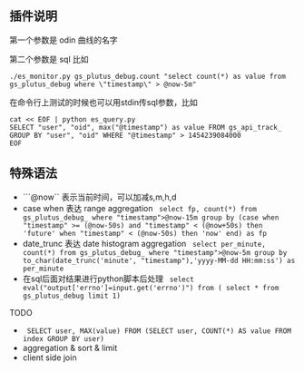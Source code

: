 ## 插件说明

第一个参数是 odin 曲线的名字

第二个参数是 sql 比如

```
./es_monitor.py gs_plutus_debug.count "select count(*) as value from gs_plutus_debug where \"timestamp\" > @now-5m"
```

在命令行上测试的时候也可以用stdin传sql参数，比如

```
cat << EOF | python es_query.py
SELECT "user", "oid", max("@timestamp") as value FROM gs_api_track_ GROUP BY "user", "oid" WHERE "@timestamp" > 1454239084000
EOF
```
## 特殊语法

* ```@now`` 表示当前时间，可以加减s,m,h,d
* case when 表达 range aggregation ```
select fp, count(*) from gs_plutus_debug_
    where "timestamp">@now-15m group by (case when "timestamp" >= (@now-50s) and "timestamp" < (@now+50s) then 'future'
    when "timestamp" < (@now-50s) then 'now' end) as fp```
* date_trunc 表达 date histogram aggregation ```
select per_minute, count(*) from gs_plutus_debug_
    where "timestamp">@now-5m group by to_char(date_trunc('minute', "timestamp"),'yyyy-MM-dd HH:mm:ss') as per_minute```
* 在sql后面对结果进行python脚本后处理 ```
select eval("output['errno']=input.get('errno')") from (
    select * from gs_plutus_debug limit 1)```

TODO

* ``` SELECT user, MAX(value) FROM (SELECT user, COUNT(*) AS value FROM index GROUP BY user)```
* aggregation & sort & limit
* client side join